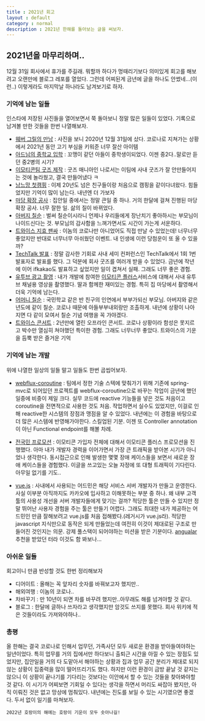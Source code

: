 ```yaml
---
title : 2021년 회고
layout : default
category : normal
description : 2021년 한해를 돌아보는 글을 써보자.
---
```


## 2021년을 마무리하며..

12월 31일 회사에서 휴가를 주길래. 뭐할까 하다가 멍때리기보다 의미있게 회고를 해보려고 오랜만에 블로그 레포를 열었다.
그런데 어찌된게 금년에 글을 하나도 안썼네...(이런..) 이렇게라도 마지막날 하나라도 남겨보기로 하자.

### 기억에 남는 일들

인스타에 저장된 사진들을 열어보면서 쭉 돌아보니 정말 많은 일들이 있었다. 기록으로 남겨볼 만한 것들을 한번 나열해보자.

- [웨버 그릴의 만남](https://www.instagram.com/p/CJcjE8xniaU/) : 사진을 보니 2020년 12월 31일에 샀다. 코로나로 지쳐가는 상황에서 2021년 동안 고기 부심을 키워준 너무 잘산 아이템
- [아드님의 중학교 입학](https://www.instagram.com/p/CKLb1kvHEfG/) : 꼬맹이 같던 아들이 중학생이되었다. 이젠 중2다..말로만 듣던 중2병의 시기?
- [이모티콘팀 굿즈 제작](https://www.instagram.com/p/CKiAaj8n-Fk/) : 굿즈 매니아인 나로서는 이팀에 사내 굿즈가 잘 안만들어지는 것에 놀라웠고, 결국 만들어냈다 ㅋ
- [낭느망 첫캠핑](https://www.instagram.com/p/CNxO3dHHMn3/) : 이제 20년도 넘은 친구들이랑 처음으로 캠핑을 같이다녀왔다. 힘들었지만 기억이 많이 남는다. 내년엔 더 가보자
- [마당 확장 공사](https://www.instagram.com/p/CQKPJdnn-jg/) : 집안일 중에서는 정말 큰일 중 하나. 거의 한달에 걸쳐 진행된 마당 확장 공사. 너무 잘한 일. 삶의 질이 바뀌었다.
- [아버지 칠순](https://www.instagram.com/p/CQ3OSKXFHWi/) : 벌써 칠순이시라니 언제나 우리들에게 장난치기 좋아하시는 부모님이 나이드신다는 것. 부모님의 감사함을 느껴가면서도 시간이 가는게 서운하다.
- [트와이스 지효 팬싸](https://www.instagram.com/p/CS9QTIVJJf7/) : 이놈의 코로나만 아니었어도 직접 만날 수 있었는데! 너무너무 좋았지만 반대로 너무너무 아쉬웠던 이벤트. 내 인생에 이런 당첨운이 또 올 수 있을까?
- [TechTalk 발표](https://tech.kakao.com/2021/09/14/msa/) : 정말 감사한 기회로 사내 세미 컨퍼런스인 TechTalk에서 1회 1번 발표자로 발표를 했다. 그 덕분에 회사 굿즈를 여러개 받을 수 있었다. 금년에 작년에 이어 ifkakao도 발표하고 싶었지만 일이 겹쳐서 실패. 그래도 너무 좋은 경험.
- [유투브 광고 촬영](https://www.youtube.com/watch?v=8QdUYHDroDE&t=8s) : 내가 개발에 참여한 [이모티콘 플러스](https://my.kakao.com/product/EMOTICON001/)서비스에 대해서 사내 유투브 채널용 영상을 촬영했다. 딸과 함께한 재미있는 경험. 특히 집 마당에서 촬영해서 더욱 기억에 남는다.
- [어머니 칠순](https://www.instagram.com/p/CXVg2R0P3BW/) : 국민학교 같은 반 친구의 인연에서 부부가되신 부모님. 아버지와 같은 년도에 같이 칠순. 코로나 때문에 아들부부내외랑만 조촐하게. 내년에 상황이 나아지면 다 같이 모여서 칠순 기념 여행을 꼭 가야겠다.
- [트와이스 콘서트](https://www.instagram.com/p/CX8mRtXFKj3/) : 2년만에 열린 오프라인 콘서트. 코로나 상황이라 함성은 못지르고 박수만 열심히 쳐야했던 특이한 경험. 그래도 너무너무 좋았다. 트와이스의 기운을 듬뿍 받은 즐거운 기억

### 기억에 남는 개발

위에 나열한 일상의 일들 말고 일들도 한번 곱씹어보자.

- [webflux-coroutine](https://spring.io/blog/2019/04/12/going-reactive-with-spring-coroutines-and-kotlin-flow) : 팀에서 정한 기술 스텍에 맞춰가기 위해 기존에 spring-mvc로 되어있던 프로젝트를 webflux-coroutine으로 바꾸는 작업이 금년에 했던 일중에 비중이 제일 크다. 실무 코드에 reactive 기능들을 넣은 것도 처음이고 coroutine을 전면적으로 사용한 것도 처음. 작업하면서 실수도 있었지만, 이걸로 인해 reactive한 시스템의 장점과 맹점을 알 수 있었다. 내년에는 이 경험을 바탕으로 더 많은 시스템에 반영해가야한다. 스킬업된 기분. 이젠 또 Controller annotation이 아닌 Functional endpoint를 해볼 차례.

- [전국민 프로모션](https://www.kakaocorp.com/page/detail/9556) : 이모티콘 가입자 전체에 대해서 이모티콘 플러스 프로모션을 진행했다. 아마 내가 개발자 경력을 이어가면서 가장 큰 트래픽을 받아본 시기가 아니었나 생각한다. 동시접근으로 인해 발생한 몇몇 장애 케이스들을 보면서 새로운 장애 케이스들을 경험했다. 이글을 쓰고있는 오늘 자정에 또 대형 트래픽이 기다린다. 아무일 없기를 기도..

- [vue.js](https://kr.vuejs.org/) : 사내에서 사용되는 어드민은 해당 서비스 서버 개발자가 만들고 운영한다. 사실 이부분 아직까지도 카카오에 입사하고 이해못하는 부분 중 하나. 왜 내부 고객툴의 사용성 개선을 서버 개발자들에게 맞기는 걸까? 적당한 툴은 만들 수 있지만 정말 뛰어난 사용자 경험을 주는 툴은 만들기 어렵다. 그래도 최대한 내가 제공하는 어드민인 만큼 잘해보려고 vue.js를 처음 접해봤다.(레거시가 vue.js라). 적당한 javascript 지식만으로 동작은 되게 만들었는데 여전히 이것이 제대로된 구조로 만들어진 것인지는 의문. 강제 풀스택이 되어야하는 미션을 받은 기분이다. [angualar](https://angular.io/) 추천을 받았던 터라 이것도 함 봐보나...

### 아쉬운 일들

회고이니 만큼 반성할 것도 한번 정리해보자

- 디어이트 : 올해는 꼭 앞자리 숫자를 바꿔보고자 했지만..
- 해외여행 : 이놈의 코로나..
- 차바꾸기 : 만 10년이 되면 차를 바꾸려 했지만..아무래도 해를 넘겨야할 것 같다.
- 블로그 : 한달에 글하나 쓰자라고 생각했지만 암것도 쓰지를 못했다. 회사 위키에 적은 것들이라도 가져와야하나..

### 총평

올 한해는 결국 코로나로 인해서 업무던, 가족사던 모두 새로운 환경을 받아들여야하는 일년이었다. 특히 업무를 거의 집에서만 하다보니 출퇴근 시간을 아낄 수 있는 장점도 있었지만, 집안일을 거의 다 도맡아서 해야하는 상황과 집과 업무 공간 분리가 제대로 되지 않는 상황이 집중력을 많이 떨어뜨리기도 했다. 하지만 이런 환경이 금방 끝날 것 같지는 않으니 이 상황이 끝나기를 기다리는 것보다는 이안에서 할 수 있는 것들을 찾아봐야할 것 같다. 이 시기가 어찌보면 기회일 수 있다는 생각을 하면서 머리도 싸잡아 봤지만, 아직 이뤄진 것은 없고 망상에 멈춰있다. 내년에는 진도를 보일 수 있는 시기였으면 좋겠다. 두서 없이 일기를 마쳐보자.

``` 
2022년 호랑이의 해에는 호랑이 기운이 모두 솟아나길!
```
